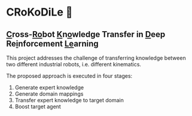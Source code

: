 # CRoKoDiLe :crocodile:
## <ins>C</ins>ross-<ins>Ro</ins>bot <ins>K</ins>n<ins>o</ins>wledge Transfer in <ins>D</ins>eep Re<ins>i</ins>nforcement <ins>Le</ins>arning

This project addresses the challenge of transferring knowledge between two different industrial robots, i.e. different kinematics.

The proposed approach is executed in four stages:

1. Generate expert knowledge
2. Generate domain mappings
3. Transfer expert knowledge to target domain
4. Boost target agent
